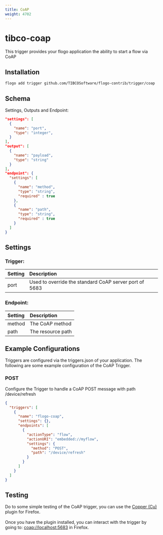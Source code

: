 ```yaml
---
title: CoAP
weight: 4702
---
```

# tibco-coap
This trigger provides your flogo application the ability to start a flow via CoAP

## Installation

```bash
flogo add trigger github.com/TIBCOSoftware/flogo-contrib/trigger/coap
```

## Schema
Settings, Outputs and Endpoint:

```json
"settings": [
  {
    "name": "port",
    "type": "integer",
  }
],
"output": [
  {
    "name": "payload",
    "type": "string"
  }
],
"endpoint": {
  "settings": [
    {
      "name": "method",
      "type": "string",
      "required" : true
    },
    {
      "name": "path",
      "type": "string",
      "required" : true
    }
  ]
}
```
## Settings
### Trigger:
| Setting     | Description    |
|:------------|:---------------|
| port | Used to override the standard CoAP server port of 5683 |         
### Endpoint:
| Setting     | Description    |
|:------------|:---------------|
| method      | The CoAP method |         
| path        | The resource path  |


## Example Configurations

Triggers are configured via the triggers.json of your application. The following are some example configuration of the CoAP Trigger.

### POST
Configure the Trigger to handle a CoAP POST message with path /device/refresh

```json
{
  "triggers": [
    {
      "name": "flogo-coap",
      "settings": {},
      "endpoints": [
        {
          "actionType": "flow",
          "actionURI": "embedded://myflow",
          "settings": {
            "method": "POST",
            "path": "/device/refresh"
          }
        }
      ]
    }
  ]
}
```

## Testing

Do to some simple testing of the CoAP trigger, you can use the [Copper (Cu)](https://addons.mozilla.org/en-US/firefox/addon/copper-270430) plugin for Firefox.<br><br>
Once you have the plugin installed, you can interact with the trigger by going to: [coap://localhost:5683](coap://localhost:5683) in Firefox.
